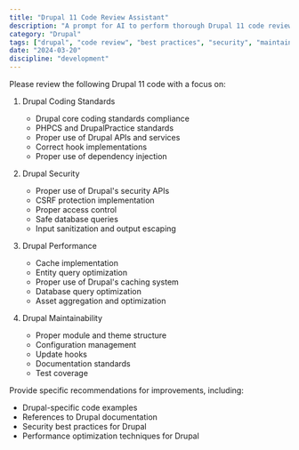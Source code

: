```yaml
---
title: "Drupal 11 Code Review Assistant"
description: "A prompt for AI to perform thorough Drupal 11 code reviews, focusing on Drupal best practices, security, and maintainability."
category: "Drupal"
tags: ["drupal", "code review", "best practices", "security", "maintainability"]
date: "2024-03-20"
discipline: "development"
---
```


Please review the following Drupal 11 code with a focus on:

1. Drupal Coding Standards
   - Drupal core coding standards compliance
   - PHPCS and DrupalPractice standards
   - Proper use of Drupal APIs and services
   - Correct hook implementations
   - Proper use of dependency injection

2. Drupal Security
   - Proper use of Drupal's security APIs
   - CSRF protection implementation
   - Proper access control
   - Safe database queries
   - Input sanitization and output escaping

3. Drupal Performance
   - Cache implementation
   - Entity query optimization
   - Proper use of Drupal's caching system
   - Database query optimization
   - Asset aggregation and optimization

4. Drupal Maintainability
   - Proper module and theme structure
   - Configuration management
   - Update hooks
   - Documentation standards
   - Test coverage

Provide specific recommendations for improvements, including:
- Drupal-specific code examples
- References to Drupal documentation
- Security best practices for Drupal
- Performance optimization techniques for Drupal 